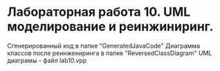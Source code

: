 # Лабораторная работа 10. UML моделирование и реинжиниринг.

Сгенерированный код в папке "GeneratedJavaCode"
Диаграмма классов после реинжениринга в папке "ReversedClassDiagram"
UML диаграмы - файл lab10.vpp
